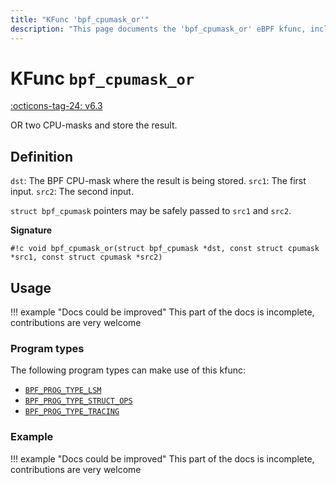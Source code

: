 ```yaml
---
title: "KFunc 'bpf_cpumask_or'"
description: "This page documents the 'bpf_cpumask_or' eBPF kfunc, including its definition, usage, program types that can use it, and examples."
---
```

# KFunc `bpf_cpumask_or`

<!-- [FEATURE_TAG](bpf_cpumask_or) -->
[:octicons-tag-24: v6.3](https://github.com/torvalds/linux/commit/516f4d3397c9e90f4da04f59986c856016269aa1)
<!-- [/FEATURE_TAG] -->

OR two CPU-masks and store the result.

## Definition

`dst`: The BPF CPU-mask where the result is being stored.
`src1`: The first input.
`src2`: The second input.

`struct bpf_cpumask` pointers may be safely passed to `src1` and `src2`.

**Signature**

<!-- [KFUNC_DEF] -->
`#!c void bpf_cpumask_or(struct bpf_cpumask *dst, const struct cpumask *src1, const struct cpumask *src2)`
<!-- [/KFUNC_DEF] -->

## Usage

!!! example "Docs could be improved"
    This part of the docs is incomplete, contributions are very welcome

### Program types

The following program types can make use of this kfunc:

<!-- [KFUNC_PROG_REF] -->
- [`BPF_PROG_TYPE_LSM`](../program-type/BPF_PROG_TYPE_LSM.md)
- [`BPF_PROG_TYPE_STRUCT_OPS`](../program-type/BPF_PROG_TYPE_STRUCT_OPS.md)
- [`BPF_PROG_TYPE_TRACING`](../program-type/BPF_PROG_TYPE_TRACING.md)
<!-- [/KFUNC_PROG_REF] -->

### Example

!!! example "Docs could be improved"
    This part of the docs is incomplete, contributions are very welcome

